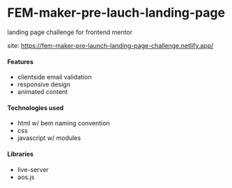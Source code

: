 # FEM-maker-pre-lauch-landing-page
landing page challenge for frontend mentor

site: https://fem-maker-pre-launch-landing-page-challenge.netlify.app/

#### Features
- clientside email validation
- responsive design
- animated content

#### Technologies used
- html w/ bem naming convention
- css
- javascript w/ modules

#### Libraries
- live-server
- aos.js
